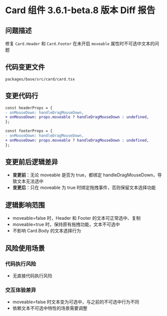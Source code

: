 # Card 组件 3.6.1-beta.8 版本 Diff 报告

## 问题描述
修复 `Card.Header` 和 `Card.Footer` 在未开启 `moveable` 属性时不可选中文本的问题

## 代码变更文件
`packages/base/src/card/card.tsx`

## 变更代码行
```diff
const headerProps = {
- onMouseDown: handleDragMouseDown,
+ onMouseDown: props.moveable ? handleDragMouseDown : undefined,
};

const footerProps = {
- onMouseDown: handleDragMouseDown,
+ onMouseDown: props.moveable ? handleDragMouseDown : undefined,
};
```

## 变更前后逻辑差异
- **变更前**：无论 moveable 是否为 true，都绑定 handleDragMouseDown，导致文本无法选中
- **变更后**：只在 moveable 为 true 时绑定拖拽事件，否则保留文本选择功能

## 逻辑影响范围
- moveable=false 时，Header 和 Footer 的文本可正常选中、复制
- moveable=true 时，保持原有拖拽功能，文本不可选中
- 不影响 Card.Body 的文本选择行为

## 风险使用场景

### 代码执行风险
- 无直接代码执行风险

### 交互体验差异
- moveable=false 时文本变为可选中，与之前的不可选中行为不同
- 依赖文本不可选中特性的场景需要调整